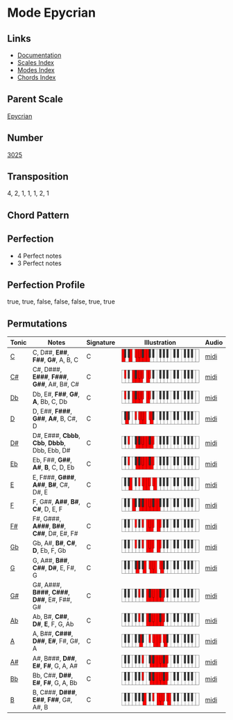 # Mode Epycrian

## Links

- [Documentation](README.md)
- [Scales Index](Scales.md)
- [Modes Index](Modes.md)
- [Chords Index](Chords.md)

## Parent Scale

[Epycrian](ScaleEpycrian.md)

## Number

[3025](https://ianring.com/musictheory/scales/3025)

## Transposition

4, 2, 1, 1, 1, 2, 1

## Chord Pattern



## Perfection

- 4 Perfect notes
- 3 Perfect notes

## Perfection Profile

true, true, false, false, false, true, true

## Permutations

| Tonic | Notes | Signature | Illustration | Audio |
|-------|-------|-----------|--------------|-------|
| [C](ModeCNaturalEpycrian.md) | C, D##, **E##**, **F##**, **G#**, A, B, C | C | ![CNaturalEpycrian](ModeCNaturalEpycrian.png) | [midi](https://github.com/edipermadi/music/blob/main/docs/ModeCNaturalEpycrian.mid?raw=true) |
| [C#](ModeCSharpEpycrian.md) | C#, D###, **E###**, **F###**, **G##**, A#, B#, C# | C | ![CSharpEpycrian](ModeCSharpEpycrian.png) | [midi](https://github.com/edipermadi/music/blob/main/docs/ModeCSharpEpycrian.mid?raw=true) |
| [Db](ModeDFlatEpycrian.md) | Db, E#, **F##**, **G#**, **A**, Bb, C, Db | C | ![DFlatEpycrian](ModeDFlatEpycrian.png) | [midi](https://github.com/edipermadi/music/blob/main/docs/ModeDFlatEpycrian.mid?raw=true) |
| [D](ModeDNaturalEpycrian.md) | D, E##, **F###**, **G##**, **A#**, B, C#, D | C | ![DNaturalEpycrian](ModeDNaturalEpycrian.png) | [midi](https://github.com/edipermadi/music/blob/main/docs/ModeDNaturalEpycrian.mid?raw=true) |
| [D#](ModeDSharpEpycrian.md) | D#, E###, **Cbbb**, **Cbb**, **Dbbb**, Dbb, Ebb, D# | C | ![DSharpEpycrian](ModeDSharpEpycrian.png) | [midi](https://github.com/edipermadi/music/blob/main/docs/ModeDSharpEpycrian.mid?raw=true) |
| [Eb](ModeEFlatEpycrian.md) | Eb, F##, **G##**, **A#**, **B**, C, D, Eb | C | ![EFlatEpycrian](ModeEFlatEpycrian.png) | [midi](https://github.com/edipermadi/music/blob/main/docs/ModeEFlatEpycrian.mid?raw=true) |
| [E](ModeENaturalEpycrian.md) | E, F###, **G###**, **A##**, **B#**, C#, D#, E | C | ![ENaturalEpycrian](ModeENaturalEpycrian.png) | [midi](https://github.com/edipermadi/music/blob/main/docs/ModeENaturalEpycrian.mid?raw=true) |
| [F](ModeFNaturalEpycrian.md) | F, G##, **A##**, **B#**, **C#**, D, E, F | C | ![FNaturalEpycrian](ModeFNaturalEpycrian.png) | [midi](https://github.com/edipermadi/music/blob/main/docs/ModeFNaturalEpycrian.mid?raw=true) |
| [F#](ModeFSharpEpycrian.md) | F#, G###, **A###**, **B##**, **C##**, D#, E#, F# | C | ![FSharpEpycrian](ModeFSharpEpycrian.png) | [midi](https://github.com/edipermadi/music/blob/main/docs/ModeFSharpEpycrian.mid?raw=true) |
| [Gb](ModeGFlatEpycrian.md) | Gb, A#, **B#**, **C#**, **D**, Eb, F, Gb | C | ![GFlatEpycrian](ModeGFlatEpycrian.png) | [midi](https://github.com/edipermadi/music/blob/main/docs/ModeGFlatEpycrian.mid?raw=true) |
| [G](ModeGNaturalEpycrian.md) | G, A##, **B##**, **C##**, **D#**, E, F#, G | C | ![GNaturalEpycrian](ModeGNaturalEpycrian.png) | [midi](https://github.com/edipermadi/music/blob/main/docs/ModeGNaturalEpycrian.mid?raw=true) |
| [G#](ModeGSharpEpycrian.md) | G#, A###, **B###**, **C###**, **D##**, E#, F##, G# | C | ![GSharpEpycrian](ModeGSharpEpycrian.png) | [midi](https://github.com/edipermadi/music/blob/main/docs/ModeGSharpEpycrian.mid?raw=true) |
| [Ab](ModeAFlatEpycrian.md) | Ab, B#, **C##**, **D#**, **E**, F, G, Ab | C | ![AFlatEpycrian](ModeAFlatEpycrian.png) | [midi](https://github.com/edipermadi/music/blob/main/docs/ModeAFlatEpycrian.mid?raw=true) |
| [A](ModeANaturalEpycrian.md) | A, B##, **C###**, **D##**, **E#**, F#, G#, A | C | ![ANaturalEpycrian](ModeANaturalEpycrian.png) | [midi](https://github.com/edipermadi/music/blob/main/docs/ModeANaturalEpycrian.mid?raw=true) |
| [A#](ModeASharpEpycrian.md) | A#, B###, **D##**, **E#**, **F#**, G, A, A# | C | ![ASharpEpycrian](ModeASharpEpycrian.png) | [midi](https://github.com/edipermadi/music/blob/main/docs/ModeASharpEpycrian.mid?raw=true) |
| [Bb](ModeBFlatEpycrian.md) | Bb, C##, **D##**, **E#**, **F#**, G, A, Bb | C | ![BFlatEpycrian](ModeBFlatEpycrian.png) | [midi](https://github.com/edipermadi/music/blob/main/docs/ModeBFlatEpycrian.mid?raw=true) |
| [B](ModeBNaturalEpycrian.md) | B, C###, **D###**, **E##**, **F##**, G#, A#, B | C | ![BNaturalEpycrian](ModeBNaturalEpycrian.png) | [midi](https://github.com/edipermadi/music/blob/main/docs/ModeBNaturalEpycrian.mid?raw=true) |
